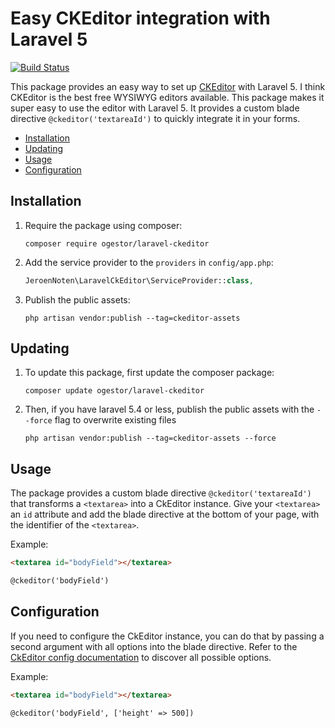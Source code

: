 # Easy CKEditor integration with Laravel 5

[![Build Status](https://travis-ci.org/jeroennoten/laravel-ckeditor.svg?branch=master)](https://travis-ci.org/jeroennoten/laravel-ckeditor)

This package provides an easy way to set up [CKEditor](http://ckeditor.com/) with Laravel 5.
I think CKEditor is the best free WYSIWYG editors available.
This package makes it super easy to use the editor with Laravel 5.
It provides a custom blade directive `@ckeditor('textareaId')` to quickly integrate it in your forms.

- [Installation](#installation)
- [Updating](#updating)
- [Usage](#usage)
- [Configuration](#configuration)

## Installation

1. Require the package using composer:

    ```
    composer require ogestor/laravel-ckeditor
    ```

2. Add the service provider to the `providers` in `config/app.php`:

    ```php
    JeroenNoten\LaravelCkEditor\ServiceProvider::class,
    ```

3. Publish the public assets:

    ```
    php artisan vendor:publish --tag=ckeditor-assets
    ```

## Updating

1. To update this package, first update the composer package:

    ```
    composer update ogestor/laravel-ckeditor
    ```

2. Then, if you have laravel 5.4 or less, publish the public assets with the `--force` flag to overwrite existing files

    ```
    php artisan vendor:publish --tag=ckeditor-assets --force
    ```

## Usage

The package provides a custom blade directive `@ckeditor('textareaId')` that transforms a `<textarea>` into a CkEditor instance.
Give your `<textarea>` an `id` attribute and add the blade directive at the bottom of your page, with the identifier of the `<textarea>`.

Example:

```html
<textarea id="bodyField"></textarea>

@ckeditor('bodyField')
```

## Configuration

If you need to configure the CkEditor instance, you can do that by passing a second argument with all options into the blade directive.
Refer to the [CkEditor config documentation](http://docs.ckeditor.com/#!/api/CKEDITOR.config) to discover all possible options.

Example: 

```html
<textarea id="bodyField"></textarea>

@ckeditor('bodyField', ['height' => 500])
```
